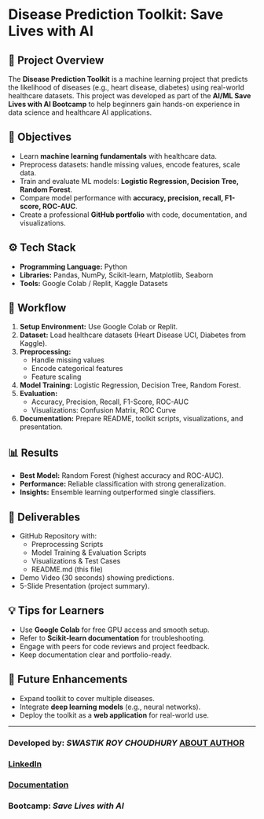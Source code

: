 # Disease Prediction Toolkit: Save Lives with AI

## 📌 Project Overview
The **Disease Prediction Toolkit** is a machine learning project that predicts the likelihood of diseases (e.g., heart disease, diabetes) using real-world healthcare datasets. This project was developed as part of the **AI/ML Save Lives with AI Bootcamp** to help beginners gain hands-on experience in data science and healthcare AI applications.

## 🎯 Objectives
- Learn **machine learning fundamentals** with healthcare data.
- Preprocess datasets: handle missing values, encode features, scale data.
- Train and evaluate ML models: **Logistic Regression, Decision Tree, Random Forest**.
- Compare model performance with **accuracy, precision, recall, F1-score, ROC-AUC**.
- Create a professional **GitHub portfolio** with code, documentation, and visualizations.

## ⚙️ Tech Stack
- **Programming Language:** Python  
- **Libraries:** Pandas, NumPy, Scikit-learn, Matplotlib, Seaborn  
- **Tools:** Google Colab / Replit, Kaggle Datasets  

## 📝 Workflow
1. **Setup Environment:** Use Google Colab or Replit.  
2. **Dataset:** Load healthcare datasets (Heart Disease UCI, Diabetes from Kaggle).  
3. **Preprocessing:**  
   - Handle missing values  
   - Encode categorical features  
   - Feature scaling  
4. **Model Training:** Logistic Regression, Decision Tree, Random Forest.  
5. **Evaluation:**  
   - Accuracy, Precision, Recall, F1-Score, ROC-AUC  
   - Visualizations: Confusion Matrix, ROC Curve  
6. **Documentation:** Prepare README, toolkit scripts, visualizations, and presentation.  

## 📊 Results
- **Best Model:** Random Forest (highest accuracy and ROC-AUC).  
- **Performance:** Reliable classification with strong generalization.  
- **Insights:** Ensemble learning outperformed single classifiers.  

## 🚀 Deliverables
- GitHub Repository with:
  - Preprocessing Scripts  
  - Model Training & Evaluation Scripts  
  - Visualizations & Test Cases  
  - README.md (this file)  
- Demo Video (30 seconds) showing predictions.  
- 5-Slide Presentation (project summary).  

## 💡 Tips for Learners
- Use **Google Colab** for free GPU access and smooth setup.  
- Refer to **Scikit-learn documentation** for troubleshooting.  
- Engage with peers for code reviews and project feedback.  
- Keep documentation clear and portfolio-ready.  

## 📌 Future Enhancements
- Expand toolkit to cover multiple diseases.  
- Integrate **deep learning models** (e.g., neural networks).  
- Deploy the toolkit as a **web application** for real-world use.  

---
 ### Developed by: *SWASTIK ROY CHOUDHURY* [ABOUT AUTHOR](https://bio.link/swastikroychoudhury)
 
 ### [LinkedIn](https://www.linkedin.com/in/swastikroychoudhury)
 
 ### [Documentation](https://drive.google.com/file/d/1rlDLGVmlT8ooQn13AdypRIhZ_8vcl6_f/view?usp=sharing)
 
 ### Bootcamp: *Save Lives with AI*

